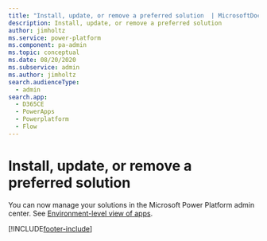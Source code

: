 ```yaml
---
title: "Install, update, or remove a preferred solution  | MicrosoftDocs"
description: Install, update, or remove a preferred solution
author: jimholtz
ms.service: power-platform
ms.component: pa-admin
ms.topic: conceptual
ms.date: 08/20/2020
ms.subservice: admin
ms.author: jimholtz
search.audienceType: 
  - admin
search.app:
  - D365CE
  - PowerApps
  - Powerplatform
  - Flow
---
```

# Install, update, or remove a preferred solution

You can now manage your solutions in the Microsoft Power Platform admin center. See [Environment-level view of apps](manage-apps.md#environment-level-view-of-apps).



[!INCLUDE[footer-include](../includes/footer-banner.md)]